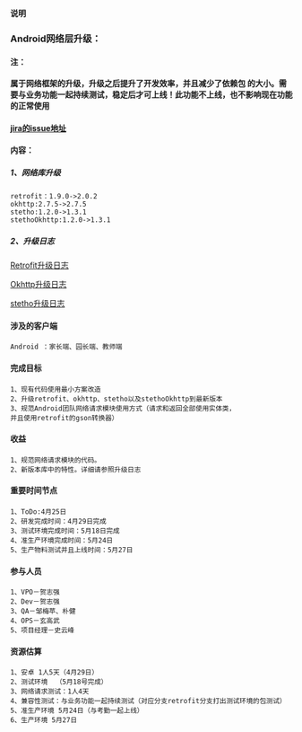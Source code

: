 **说明**
### Android网络层升级：
#### 注：
**属于网络框架的升级，升级之后提升了开发效率，并且减少了依赖包
	的大小。需要与业务功能一起持续测试，稳定后才可上线！此功能不上线，也不影响现在功能的正常使用**
#### [jira的issue地址](http://jira.hxkid.com:8080/browse/HBB-1856)
#### 内容：
##### 1、网络库升级
	retrofit：1.9.0->2.0.2
	okhttp:2.7.5->2.7.5
	stetho:1.2.0->1.3.1
	stethoOkhttp:1.2.0->1.3.1
##### 2、升级日志
   [Retrofit升级日志](https://github.com/square/retrofit/blob/master/CHANGELOG.md)

   [Okhttp升级日志](https://github.com/square/okhttp/blob/master/CHANGELOG.md)

   [stetho升级日志](https://github.com/facebook/stetho/blob/master/CHANGELOG.md)
   
	
#### 涉及的客户端
	Android ：家长端、园长端、教师端

#### 完成目标
	1、现有代码使用最小方案改造
	2、升级retrofit、okhttp、stetho以及stethoOkhttp到最新版本
	3、规范Android团队网络请求模块使用方式（请求和返回全部使用实体类，
	并且使用retrofit的gson转换器）
#### 收益
	1、规范网络请求模块的代码。
	2、新版本库中的特性。详细请参照升级日志
#### 重要时间节点
	1、ToDo:4月25日
	2、研发完成时间：4月29日完成
	3、测试环境完成时间：5月18日完成
	4、准生产环境完成时间：5月24日
	5、生产物料测试并且上线时间：5月27日

#### 参与人员
	1、VPO－贺志强
	2、Dev－贺志强
	3、QA－邹梅苹、朴健
	4、OPS－玄高武
	5、项目经理－史云峰

#### 资源估算
	1、安卓 1人5天（4月29日）
	2、测试环境  （5月18号完成）
	3、网络请求测试：1人4天
	4、兼容性测试：与业务功能一起持续测试（对应分支retrofit分支打出测试环境的包测试）
	5、准生产环境 5月24日（与考勤一起上线）
	6、生产环境 5月27日